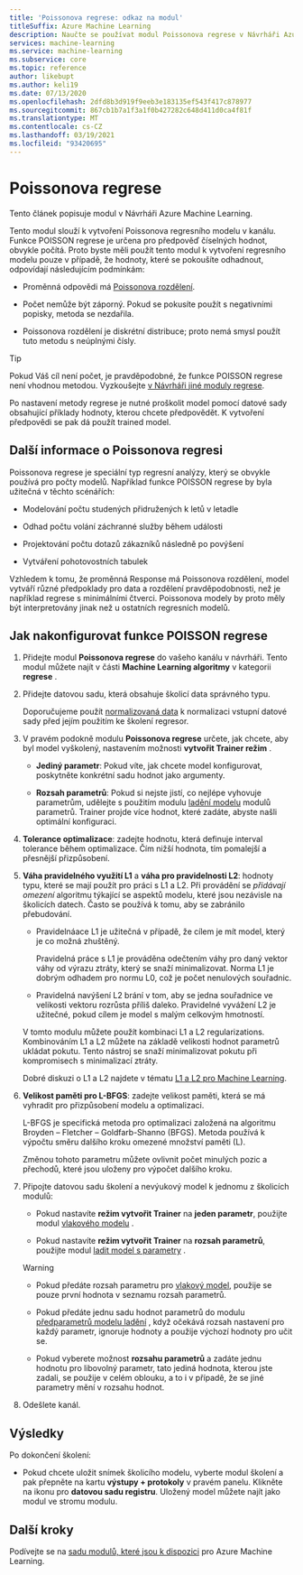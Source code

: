 ```yaml
---
title: 'Poissonova regrese: odkaz na modul'
titleSuffix: Azure Machine Learning
description: Naučte se používat modul Poissonova regrese v Návrháři Azure Machine Learning k vytvoření Poissonova regresního modelu.
services: machine-learning
ms.service: machine-learning
ms.subservice: core
ms.topic: reference
author: likebupt
ms.author: keli19
ms.date: 07/13/2020
ms.openlocfilehash: 2dfd8b3d919f9eeb3e183135ef543f417c878977
ms.sourcegitcommit: 867cb1b7a1f3a1f0b427282c648d411d0ca4f81f
ms.translationtype: MT
ms.contentlocale: cs-CZ
ms.lasthandoff: 03/19/2021
ms.locfileid: "93420695"
---
```

# <a name="poisson-regression"></a>Poissonova regrese

Tento článek popisuje modul v Návrháři Azure Machine Learning.

Tento modul slouží k vytvoření Poissonova regresního modelu v kanálu. Funkce POISSON regrese je určena pro předpověď číselných hodnot, obvykle počítá. Proto byste měli použít tento modul k vytvoření regresního modelu pouze v případě, že hodnoty, které se pokoušíte odhadnout, odpovídají následujícím podmínkám:

- Proměnná odpovědi má [Poissonova rozdělení](https://en.wikipedia.org/wiki/Poisson_distribution).  

- Počet nemůže být záporný. Pokud se pokusíte použít s negativními popisky, metoda se nezdařila.

- Poissonova rozdělení je diskrétní distribuce; proto nemá smysl použít tuto metodu s neúplnými čísly.

> [!TIP]
> Pokud Váš cíl není počet, je pravděpodobné, že funkce POISSON regrese není vhodnou metodou. Vyzkoušejte [v Návrháři jiné moduly regrese](./module-reference.md#machine-learning-algorithms). 

Po nastavení metody regrese je nutné proškolit model pomocí datové sady obsahující příklady hodnoty, kterou chcete předpovědět. K vytvoření předpovědi se pak dá použít trained model.

## <a name="more-about-poisson-regression"></a>Další informace o Poissonova regresi

Poissonova regrese je speciální typ regresní analýzy, který se obvykle používá pro počty modelů. Například funkce POISSON regrese by byla užitečná v těchto scénářích:

- Modelování počtu studených přidružených k letů v letadle

- Odhad počtu volání záchranné služby během události

- Projektování počtu dotazů zákazníků následně po povýšení

- Vytváření pohotovostních tabulek

Vzhledem k tomu, že proměnná Response má Poissonova rozdělení, model vytváří různé předpoklady pro data a rozdělení pravděpodobnosti, než je například regrese s minimálními čtverci. Poissonova modely by proto měly být interpretovány jinak než u ostatních regresních modelů.

## <a name="how-to-configure-poisson-regression"></a>Jak nakonfigurovat funkce POISSON regrese

1. Přidejte modul **Poissonova regrese** do vašeho kanálu v návrháři. Tento modul můžete najít v části **Machine Learning algoritmy** v kategorii **regrese** .

2. Přidejte datovou sadu, která obsahuje školicí data správného typu. 

    Doporučujeme použít [normalizovaná data](normalize-data.md) k normalizaci vstupní datové sady před jejím použitím ke školení regresor.

3. V pravém podokně modulu **Poissonova regrese** určete, jak chcete, aby byl model vyškolený, nastavením možnosti **vytvořit Trainer režim** .  
  
    - **Jediný parametr**: Pokud víte, jak chcete model konfigurovat, poskytněte konkrétní sadu hodnot jako argumenty.
  
    - **Rozsah parametrů**: Pokud si nejste jistí, co nejlépe vyhovuje parametrům, udělejte s použitím modulu [ladění modelu](tune-model-hyperparameters.md) modulů parametrů. Trainer projde více hodnot, které zadáte, abyste našli optimální konfiguraci.
  
4. **Tolerance optimalizace**: zadejte hodnotu, která definuje interval tolerance během optimalizace. Čím nižší hodnota, tím pomalejší a přesnější přizpůsobení.

5. **Váha pravidelného využití L1** a **váha pro pravidelnosti L2**: hodnoty typu, které se mají použít pro práci s L1 a L2. Při provádění se *přidávají omezení* algoritmu týkající se aspektů modelu, které jsou nezávisle na školicích datech. Často se používá k tomu, aby se zabránilo přebudování. 

    - Pravidelnáace L1 je užitečná v případě, že cílem je mít model, který je co možná zhuštěný.

        Pravidelná práce s L1 je prováděna odečtením váhy pro daný vektor váhy od výrazu ztráty, který se snaží minimalizovat. Norma L1 je dobrým odhadem pro normu L0, což je počet nenulových souřadnic.

    - Pravidelná navýšení L2 brání v tom, aby se jedna souřadnice ve velikosti vektoru rozrůsta příliš daleko. Pravidelné vyvážení L2 je užitečné, pokud cílem je model s malým celkovým hmotností.

    V tomto modulu můžete použít kombinaci L1 a L2 regularizations. Kombinováním L1 a L2 můžete na základě velikosti hodnot parametrů ukládat pokutu. Tento nástroj se snaží minimalizovat pokutu při kompromisech s minimalizací ztráty.

    Dobré diskuzi o L1 a L2 najdete v tématu [L1 a L2 pro Machine Learning](/archive/msdn-magazine/2015/february/test-run-l1-and-l2-regularization-for-machine-learning).

6. **Velikost paměti pro L-BFGS**: zadejte velikost paměti, která se má vyhradit pro přizpůsobení modelu a optimalizaci.

     L-BFGS je specifická metoda pro optimalizaci založená na algoritmu Broyden – Fletcher – Goldfarb-Shanno (BFGS). Metoda používá k výpočtu směru dalšího kroku omezené množství paměti (L).

     Změnou tohoto parametru můžete ovlivnit počet minulých pozic a přechodů, které jsou uloženy pro výpočet dalšího kroku.

7. Připojte datovou sadu školení a nevýukový model k jednomu z školicích modulů: 

    - Pokud nastavíte **režim vytvořit Trainer** na **jeden parametr**, použijte modul [vlakového modelu](train-model.md) .

    - Pokud nastavíte **režim vytvořit Trainer** na **rozsah parametrů**, použijte modul [ladit model s parametry](tune-model-hyperparameters.md) .

    > [!WARNING]
    > 
    > - Pokud předáte rozsah parametru pro [vlakový model](train-model.md), použije se pouze první hodnota v seznamu rozsah parametrů.
    > 
    > - Pokud předáte jednu sadu hodnot parametrů do modulu [předparametrů modelu ladění](tune-model-hyperparameters.md) , když očekává rozsah nastavení pro každý parametr, ignoruje hodnoty a použije výchozí hodnoty pro učit se.
    > 
    > - Pokud vyberete možnost **rozsahu parametrů** a zadáte jednu hodnotu pro libovolný parametr, tato jediná hodnota, kterou jste zadali, se použije v celém oblouku, a to i v případě, že se jiné parametry mění v rozsahu hodnot.

8.  Odešlete kanál.

## <a name="results"></a>Výsledky

Po dokončení školení:

+ Pokud chcete uložit snímek školicího modelu, vyberte modul školení a pak přepněte na kartu **výstupy + protokoly** v pravém panelu. Klikněte na ikonu pro **datovou sadu registru**.  Uložený model můžete najít jako modul ve stromu modulu. 

## <a name="next-steps"></a>Další kroky

Podívejte se na [sadu modulů, které jsou k dispozici](module-reference.md) pro Azure Machine Learning.